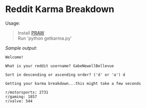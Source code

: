 Reddit Karma Breakdown
===========

Usage:  
>Install [PRAW](https://praw.readthedocs.org/ "PRAW")  
>Run 'python getkarma.py'

*Sample output:*  

	Welcome!

	What is your reddit username? GabeNewellBellevue

	Sort in descending or ascending order? ('d' or 'a') d

	Getting your karma breakdown...this might take a few seconds

	r/motorsports: 2731  
	r/gaming: 1857  
	r/valve: 544